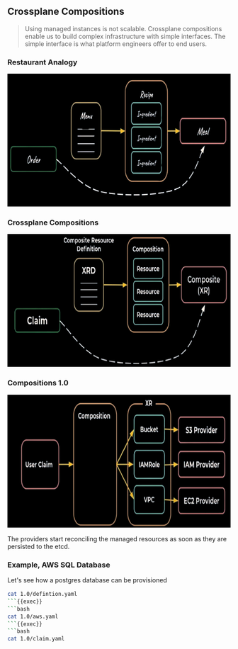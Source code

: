 ## Crossplane Compositions
> Using managed instances is not scalable. Crossplane compositions enable us to build complex infrastructure with simple interfaces. The simple interface is what platform engineers offer to end users.

### Restaurant Analogy
 <img src="../assets/restaurant.png" alt="Restaurant" width="1000" height="300">

### Crossplane Compositions
 <img src="../assets/xcompositions.png" alt="Restaurant" width="1000" height="300">

### Compositions 1.0
 <img src="../assets/xcompositions1.0.png" alt="Restaurant" width="1000" height="300">

 The providers start reconciling the managed resources as soon as they are persisted to the etcd.

### Example, AWS SQL Database
Let's see how a postgres database can be provisioned
```bash
cat 1.0/defintion.yaml
```{{exec}}
```bash
cat 1.0/aws.yaml
```{{exec}}
```bash
cat 1.0/claim.yaml
```
